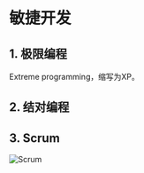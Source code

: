 # 敏捷开发

## 1. 极限编程
Extreme programming，缩写为XP。

## 2. 结对编程

## 3. Scrum
![Scrum](https://raw.githubusercontent.com/orochiZhang/software-engineering-note/master/images/scrum.jpg)
